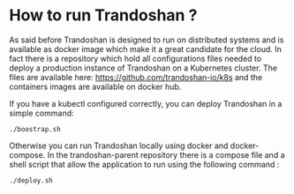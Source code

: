 # How to run Trandoshan ?

As said before Trandoshan is designed to run on distributed systems and is available as docker image which make it a great candidate for the cloud. In fact there is a repository which hold all configurations files needed to deploy a production instance of Trandoshan on a Kubernetes cluster. The files are available here: https://github.com/trandoshan-io/k8s and the containers images are available on docker hub.

If you have a kubectl configured correctly, you can deploy Trandoshan in a simple command:

``./boostrap.sh``

Otherwise you can run Trandoshan locally using docker and docker-compose. In the trandoshan-parent repository there is a compose file and a shell script that allow the application to run using the following command :

``./deploy.sh``

